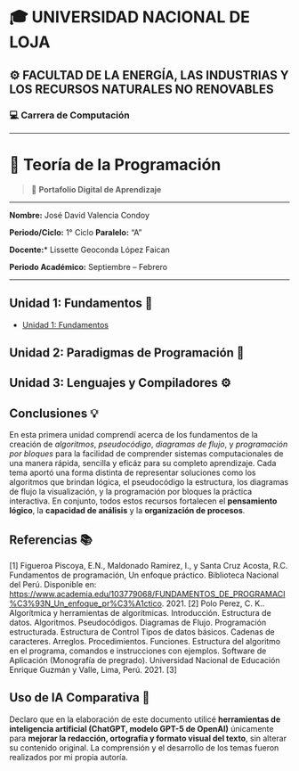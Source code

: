 # 🎓 **UNIVERSIDAD NACIONAL DE LOJA**

## ⚙️ **FACULTAD DE LA ENERGÍA, LAS INDUSTRIAS Y LOS RECURSOS NATURALES NO RENOVABLES**

### 💻 **Carrera de Computación**

---

# 🧠 **Teoría de la Programación**

> 📂 **Portafolio Digital de Aprendizaje**

-----

**Nombre:** José David Valencia Condoy

**Periodo/Ciclo:** 1° Ciclo                        **Paralelo:** “A”

**Docente:*** Lissette Geoconda López Faican

**Periodo Académico:** Septiembre – Febrero

---


## Unidad 1: Fundamentos 🏁

* [Unidad 1: Fundamentos](unidad1.md)

## Unidad 2: Paradigmas de Programación 🧩



## Unidad 3: Lenguajes y Compiladores ⚙️



## Conclusiones 💡

En esta primera unidad comprendí acerca de los fundamentos de la creación de *algoritmos*, *pseudocódigo*, *diagramas de flujo*, y *programación por bloques* para la facilidad de comprender sistemas computacionales de una manera rápida, sencilla y eficáz para su completo aprendizaje. Cada tema aportó una forma distinta de representar soluciones como los algoritmos que brindan lógica, el pseudocódigo la estructura, los diagramas de flujo la visualización, y la programación por bloques la práctica interactiva. En conjunto, todos estos recursos fortalecen el **pensamiento lógico**, la **capacidad de análisis** y la **organización de procesos**.

## Referencias 📚

[1] Figueroa Piscoya, E.N.,  Maldonado Ramirez, I., y Santa Cruz Acosta, R.C. Fundamentos de programación, Un enfoque práctico. Biblioteca Nacional del Perú. Disponible en: https://www.academia.edu/103779068/FUNDAMENTOS_DE_PROGRAMACI%C3%93N_Un_enfoque_pr%C3%A1ctico. 2021.
[2] Polo Perez, C. K.. Algorítmica y herramientas de algorítmicas. Introducción. Estructura de datos. Algoritmos. Pseudocódigos. Diagramas de Flujo. Programación estructurada. Estructura de Control Tipos de datos básicos. Cadenas de caracteres. Arreglos. Procedimientos. Funciones. Estructura del algoritmo en el programa, comandos e instrucciones con ejemplos. Software de Aplicación (Monografía de pregrado). Universidad Nacional de Educación Enrique Guzmán y Valle, Lima, Perú. 2021.
[3] 

## Uso de IA Comparativa 🤖

Declaro que en la elaboración de este documento utilicé **herramientas de inteligencia artificial (ChatGPT, modelo GPT-5 de OpenAI)** únicamente para **mejorar la redacción, ortografía y formato visual del texto**, sin alterar su contenido original.  La comprensión y el desarrollo de los temas fueron realizados por mi propia autoría.
